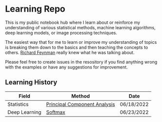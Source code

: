 # Learning Repo
This is my public notebook hub where I learn about or reinforce my understanding of various statistical methods, machine learning algorithms, deep learning models, or image processing techniques.

The easiest way that for me to learn or improve my understanding of topics is breaking them down to the basics and then teaching the concepts to others. [Richard Feynman](https://www.colorado.edu/artssciences-advising/resource-library/life-skills/the-feynman-technique-in-academic-coaching) really knew what he was talking about.

Please feel free to create issues in the resository if you find anything wrong with the examples or have any suggestions for improvement.


## Learning History

| Field | Method | Date |
| ----- | ------ | ---- | 
| Statistics | [Principal Component Analysis](pca/pca.ipynb) | 06/18/2022 |
| Deep Learning| [Softmax](softmax/softmax.ipynb) | 06/23/2022 |
